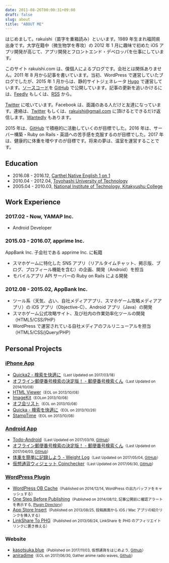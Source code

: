 ```yaml
---
date: 2011-08-26T00:00:31+09:00
draft: false
slug: about
title: "ABOUT ME"
---
```


はじめまして。rakuishi（苗字を重箱読み）といいます。1989 年生まれ福岡県出身です。大学在籍中（微生物学を専攻）の 2012 年 1 月に趣味で初めた iOS アプリ開発が高じて、アプリ開発とフロントエンド・デベロッパを仕事にしています。

このサイト rakuishi.com は、僕個人によるブログです。会社とは関係ありません。2011 年 8 月から記事を書いています。当初、WordPress で運営していたブログでしたが、2015 年 1 月からは、静的サイトジェネレータ [Hugo](http://gohugo.io/) で運営しています。[ソースコード](https://github.com/rakuishi/rakuishi.com)を [GitHub](https://github.com/rakuishi) で公開しています。記事の更新を追いかけるには、[Feedly](http://cloud.feedly.com/#subscription%2Ffeed%2Fhttp%3A%2F%2Frakuishi.com%2Ffeed%2F) もしくは、[RSS](/index.xml) から。

[Twitter](https://twitter.com/rakuishi07) に呟いています。Facebook は、面識のある人だけと友達になっています。連絡は、[Twitter](https://twitter.com/rakuishi07) もしくは、[rakuishi@gmail.com](mailto:rakuishi@gmail.com) に頂けるとできるだけ返信します。[Wantedly](https://www.wantedly.com/users/456907) もあります。

2015 年は、[GitHub](https://github.com/rakuishi) で積極的に活動していくのが目標でした。2016 年は、サーバー構築・Ruby on Rails・英語への苦手感を克服するのが目標でした。2017 年は、健康的に体重を増やすのが目標です。将来の夢は、温室を運営することです。

## Education

* 2016.08 - 2016.12, [Carthel Native English 1 on 1](http://www.cne1jp.com/)
* 2010.04 - 2012.04, [Toyohashi University of Technology](http://www.tut.ac.jp/)
* 2005.04 - 2010.03, [National Institute of Technology, Kitakyushu College](https://www.kct.ac.jp/)

## Work Experience

### 2017.02 - Now, YAMAP Inc.

- Android Developer

### 2015.03 - 2016.07, apprime Inc.

AppBank Inc. 子会社である apprime Inc. に転籍

* スマホゲームに特化した SNS アプリ（リアルタイムチャット、掲示版、ブログ、プロフィール機能を含む）の企画、開発（Android）を担当
* モバイルアプリ API サーバーの Ruby on Rails による開発

### 2012.08 - 2015.02, AppBank Inc.

* ツール系（天気、占い、自社メディアアプリ、スマホゲーム攻略メディアアプリ）の iOS アプリ（Objective-C）、Android アプリ（Java）の開発
* スマホゲーム公式攻略サイト、及び社内の作業効率化ツールの開発（HTML5/CSS/PHP）
* WordPress で運営されている自社メディアのフルリニューアルを担当（HTML5/CSS/jQuery/PHP）

## Personal Projects

### [iPhone App](https://itunes.apple.com/jp/developer/koichiro-ochiishi/id452568751)

* [Quicka2 - 検索を快適に](https://itunes.apple.com/jp/app/id725195676?mt=8&uo=4&at=11l3RT)<small>（Last Updated on 2017/03/18）</small>
* [オフライン郵便番号検索の決定版！ -  郵便番号検索くん](https://itunes.apple.com/jp/app/id578073498?mt=8&uo=4&at=11l3RT)<small>（Last Updated on 2014/10/08）</small>
* [HTML Viewer](https://itunes.apple.com/jp/app/id656968855?mt=8&uo=4&at=11l3RT)<small>（EOL on 2013/10/08）</small>
* [ImageKit](https://itunes.apple.com/jp/app/id588135117?mt=8&uo=4&at=11l3RT)<small>（EOLon 2013/10/08）</small>
* [オフ会リスト](https://itunes.apple.com/jp/app/id533017985?mt=8&uo=4&at=11l3RT)<small>（EOL on 2013/10/08）</small>
* [Quicka - 検索を快適に](https://itunes.apple.com/jp/app/id511606108?mt=8&uo=4&at=11l3RT)<small>（EOL on 2013/10/26）</small>
* [StampTime](https://itunes.apple.com/jp/app/id452580423?mt=8&uo=4&at=11l3RT)<small>（EOL on 2013/10/08）</small>

### [Android App](https://play.google.com/store/apps/dev?id=5894821878234337547)

* [Todo-Android](https://play.google.com/store/apps/details?id=com.rakuishi.todo)<small>（Last Updated on 2017/03/19, [GitHub](https://github.com/rakuishi/Todo-Android)）</small>
* [オフライン郵便番号検索の決定版！ -  郵便番号検索くん](https://play.google.com/store/apps/details?id=com.rakuishi.postalcode2)<small>（Last Updated on 2017/04/03, [GitHub](https://github.com/rakuishi/postalcode-android)）</small>
* [体重を簡単に記録しよう - Weight Log](https://play.google.com/store/apps/details?id=com.rakuishi.weight)<small>（Last Updated on 2017/05/04, [GitHub](https://github.com/rakuishi/weight-android/)）</small>
* [仮想通貨ウィジェット Coinchecker](https://play.google.com/store/apps/details?id=com.rakuishi.coinchecker)<small>（Last Updated on 2017/06/30, [GitHub](https://github.com/rakuishi/coinchecker-android-widget)）</small>

### [WordPress Plugin](https://profiles.wordpress.org/rakuishi/)

* [WordPress OB Cache](/archives/6858/)<small>（Published on 2014/12/14, WordPress の出力バッファをキャッシュする）</small>
* [One Step Before Publishing](/archives/6736)<small>（Published on 2014/08/12, 記事公開前に確認アラートを表示する, [Plugin Directory](https://wordpress.org/plugins/one-step-before-publishing/)）</small>
* [App Store Insert](/archives/6018/)<small>（Published on 2013/08/25, 投稿画面から iOS / Mac アプリの紹介リンクを挿入する）</small>
* [LinkShare To PHG](/archives/5886/)<small>（Published on 2013/08/24, LinkShare を PHG のアフィリエイトリンクに置き換える）</small>

### Website

* [kasotsuka.blue](http://kasoutsuka.blue/)<small>（Published on 2017/11/03, 仮想通貨をはじめよう, [Github](https://github.com/rakuishi/kasoutsuka.blue)）</small>
* [aniradime](http://radio.rakuishi.com/)<small>（EOL on 2017/06/30, Gather anime radio waves, [Github](https://github.com/rakuishi/aniradime)）</small>
